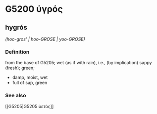 # G5200 ὑγρός

## hygrós

_(hoo-gros' | hoo-GROSE | yoo-GROSE)_

### Definition

from the base of G5205; wet (as if with rain), i.e., (by implication) sappy (fresh); green; 

- damp, moist, wet
- full of sap, green

### See also

[[G5205|G5205 ὑετός]]
